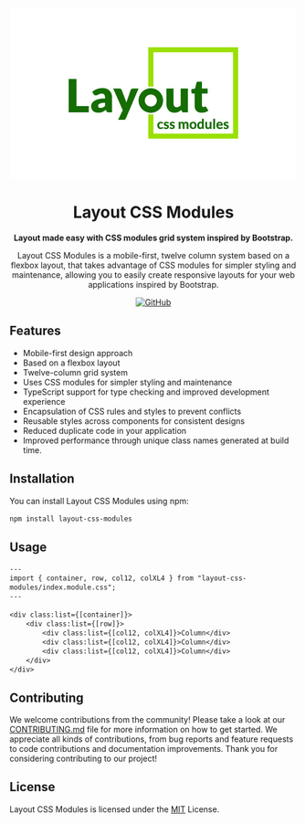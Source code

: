<p align="center">
    <img alt="elementid-logo" src="./logo/layout-css-modules.jpg"/>
</p>

<h1 align="center">Layout CSS Modules</h1>

<p align="center"><b>Layout made easy with CSS modules grid system inspired by Bootstrap.</b></p>

<p align="center">Layout CSS Modules is a mobile-first, twelve column system based on a flexbox layout, that takes advantage of CSS modules for simpler styling and maintenance, allowing you to easily create responsive layouts for your web applications inspired by Bootstrap.</p>

<p align="center" style="align: center;">
    <a href="https://github.com/appzic/layout-css-modules/blob/main/LICENSE">
        <img alt="GitHub" src="https://img.shields.io/github/license/appzic/layout-css-modules">
    </a>
</p>

## Features

- Mobile-first design approach
- Based on a flexbox layout
- Twelve-column grid system
- Uses CSS modules for simpler styling and maintenance
- TypeScript support for type checking and improved development experience
- Encapsulation of CSS rules and styles to prevent conflicts
- Reusable styles across components for consistent designs
- Reduced duplicate code in your application
- Improved performance through unique class names generated at build time.

## Installation

You can install Layout CSS Modules using npm:

```bash
npm install layout-css-modules
```

## Usage

```astro
---
import { container, row, col12, colXL4 } from "layout-css-modules/index.module.css";
---

<div class:list={[container]}>
	<div class:list={[row]}>
		<div class:list={[col12, colXL4]}>Column</div>
		<div class:list={[col12, colXL4]}>Column</div>
		<div class:list={[col12, colXL4]}>Column</div>
	</div>
</div>

```

## Contributing

We welcome contributions from the community! Please take a look at our [CONTRIBUTING.md](CONTRIBUTING.md) file for more information on how to get started. We appreciate all kinds of contributions, from bug reports and feature requests to code contributions and documentation improvements. Thank you for considering contributing to our project!

## License

Layout CSS Modules is licensed under the [MIT](./LICENSE) License.
